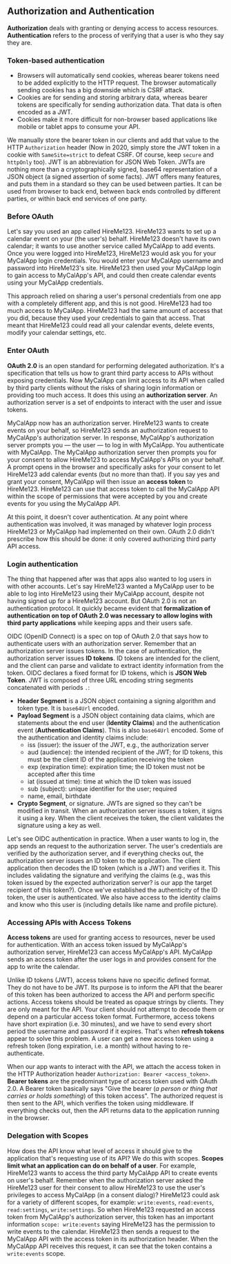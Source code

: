## Authorization and Authentication
**Authorization** deals with granting or denying access to access resources. **Authentication** refers to the process of verifying that a user is who they say they are.

### Token-based authentication
- Browsers will automatically send cookies, whereas bearer tokens need to be added explicitly to the HTTP request. The browser automatically sending cookies has a big downside which is CSRF attack.
- Cookies are for sending and storing arbitrary data, whereas bearer tokens are specifically for sending authorization data. That data is often encoded as a JWT.
- Cookies make it more difficult for non-browser based applications like mobile or tablet apps to consume your API.

We manually store the bearer token in our clients and add that value to the HTTP `Authorization` header (Now in 2020, simply store the JWT token in a cookie with `SameSite=strict` to defeat CSRF. Of course, keep `secure` and `httpOnly` too). JWT is an abbreviation for JSON Web Token. JWTs are nothing more than a cryptographically signed, base64 representation of a JSON object (a signed assertion of some facts). JWT offers many features, and puts them in a standard so they can be used between parties. It can be used from browser to back end, between back ends controlled by different parties, or within back end services of one party.

### Before OAuth
Let's say you used an app called HireMe123. HireMe123 wants to set up a calendar event on your (the user's) behalf. HireMe123 doesn't have its own calendar; it wants to use another service called MyCalApp to add events. Once you were logged into HireMe123, HireMe123 would ask you for your MyCalApp login credentials. You would enter your MyCalApp username and password into HireMe123's site. HireMe123 then used your MyCalApp login to gain access to MyCalApp's API, and could then create calendar events using your MyCalApp credentials.

This approach relied on sharing a user's personal credentials from one app with a completely different app, and this is not good. HireMe123 had too much access to MyCalApp. HireMe123 had the same amount of access that you did, because they used your credentials to gain that access. That meant that HireMe123 could read all your calendar events, delete events, modify your calendar settings, etc.

### Enter OAuth
**OAuth 2.0** is an open standard for performing delegated authorization. It's a specification that tells us how to grant third party access to APIs without exposing credentials. Now MyCalApp can limit access to its API when called by third party clients without the risks of sharing login information or providing too much access. It does this using an **authorization server**. An authorization server is a set of endpoints to interact with the user and issue tokens.

MyCalApp now has an authorization server. HireMe123 wants to create events on your behalf, so HireMe123 sends an authorization request to MyCalApp's authorization server. In response, MyCalApp's authorization server prompts you — the user — to log in with MyCalApp. You authenticate with MyCalApp. The MyCalApp authorization server then prompts you for your consent to allow HireMe123 to access MyCalApp's APIs on your behalf. A prompt opens in the browser and specifically asks for your consent to let HireMe123 add calendar events (but no more than that). If you say yes and grant your consent, MyCalApp will then issue an **access token** to HireMe123. HireMe123 can use that access token to call the MyCalApp API within the scope of permissions that were accepted by you and create events for you using the MyCalApp API.

At this point, it doesn't cover authentication. At any point where authentication was involved, it was managed by whatever login process HireMe123 or MyCalApp had implemented on their own. OAuth 2.0 didn't prescribe how this should be done: it only covered authorizing third party API access.

### Login authentication
The thing that happened after was that apps also wanted to log users in with other accounts. Let's say HireMe123 wanted a MyCalApp user to be able to log into HireMe123 using their MyCalApp account, despite not having signed up for a HireMe123 account. But OAuth 2.0 is not an authentication protocol. It quickly became evident that **formalization of authentication on top of OAuth 2.0 was necessary to allow logins with third party applications** while keeping apps and their users safe.

OIDC (OpenID Connect) is a spec on top of OAuth 2.0 that says how to authenticate users with an authorization server. Remember that an authorization server issues tokens. In the case of authentication, the authorization server issues **ID tokens**. ID tokens are intended for the client, and the client can parse and validate to extract identity information from the token. OIDC declares a fixed format for ID tokens, which is **JSON Web Token**. JWT is composed of three URL encoding string segments concatenated with periods `.`:

- **Header Segment** is a JSON object containing a signing algorithm and token type. It is `base64Url` encoded.
- **Payload Segment** is a JSON object containing data claims, which are statements about the end user (**Identity Claims**) and the authentication event (**Authentication Claims**). This is also `base64Url` encoded. Some of the authentication and identity claims include:
  - iss (issuer): the issuer of the JWT, e.g., the authorization server
  - aud (audience): the intended recipient of the JWT; for ID tokens, this must be the client ID of the application receiving the token
  - exp (expiration time): expiration time; the ID token must not be accepted after this time
  - iat (issued at time): time at which the ID token was issued
  - sub (subject): unique identifier for the user; required
  - name, email, birthdate
- **Crypto Segment**, or signature. JWTs are signed so they can't be modified in transit. When an authorization server issues a token, it signs it using a key. When the client receives the token, the client validates the signature using a key as well.

Let's see OIDC authentication in practice. When a user wants to log in, the app sends an request to the authorization server. The user's credentials are verified by the authorization server, and if everything checks out, the authorization server issues an ID token to the application. The client application then decodes the ID token (which is a JWT) and verifies it. This includes validating the signature and verifying the claims (e.g., was this token issued by the expected authorization server? is our app the target recipient of this token?). Once we've established the authenticity of the ID token, the user is authenticated. We also have access to the identity claims and know who this user is (including details like name and profile picture).

### Accessing APIs with Access Tokens
**Access tokens** are used for granting access to resources, never be used for authentication. With an access token issued by MyCalApp's authorization server, HireMe123 can access MyCalApp's API. MyCalApp sends an access token after the user logs in and provides consent for the app to write the calendar.

Unlike ID tokens (JWT), access tokens have no specific defined format. They do not have to be JWT. Its purpose is to inform the API that the bearer of this token has been authorized to access the API and perform specific actions. Access tokens should be treated as opaque strings by clients. They are only meant for the API. Your client should not attempt to decode them or depend on a particular access token format. Furthermore, access tokens have short expiration (i.e. 30 minutes), and we have to send every short period the username and password if it expires. That's when **refresh tokens** appear to solve this problem. A user can get a new access token using a refresh token (long expiration, i.e. a month) without having to re-authenticate.

When our app wants to interact with the API, we attach the access token in the HTTP Authorization header `Authorization: Bearer <access_token>`. **Bearer tokens** are the predominant type of access token used with OAuth 2.0. A Bearer token basically says "Give the bearer (*a person or thing that carries or holds something*) of this token access". The authorized request is then sent to the API, which verifies the token using middleware. If everything checks out, then the API returns data to the application running in the browser.

### Delegation with Scopes
How does the API know what level of access it should give to the application that's requesting use of its API? We do this with scopes. **Scopes limit what an application can do on behalf of a user**. For example, HireMe123 wants to access the third party MyCalApp API to create events on user's behalf. Remember when the authorization server asked the HireMe123 user for their consent to allow HireMe123 to use the user's privileges to access MyCalApp (in a consent dialog)? HireMe123 could ask for a variety of different scopes, for example: `write:events`, `read:events`, `read:settings`, `write:settings`. So when HireMe123 requested an access token from MyCalApp's authorization server, this token has an important information `scope: write:events` saying HireMe123 has the permission to write events to the calendar. HireMe123 then sends a request to the MyCalApp API with the access token in its authorization header. When the MyCalApp API receives this request, it can see that the token contains a `write:events` scope.
